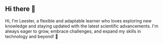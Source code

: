 ## Hi there 👋

Hi, I'm Leester, a flexible and adaptable learner who loves exploring new knowledge and staying updated with the latest scientific advancements. I'm always eager to grow, embrace challenges, and expand my skills in technology and beyond! 🚀


